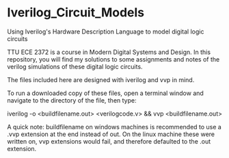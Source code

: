 # Iverilog_Circuit_Models
Using Iverilog's Hardware Description Language to model digital logic circuits


TTU ECE 2372 is a course in Modern Digital Systems and Design. In this repository, you will find my solutions to some assignments and notes of the verilog
simulations of these digital logic circuits.

The files included here are designed with iverilog and vvp in mind.

To run a downloaded copy of these files, open a terminal window and navigate to the directory of the file, then type:

iverilog -o <buildfilename.out> <verilogcode.v> && vvp <buildfilename.out>
  
A quick note: buildfilename on windows machines is recommended to use a .vvp extension at the end instead of out. On the linux machine these were written on,
  vvp extensions would fail, and therefore defaulted to the .out extension.
